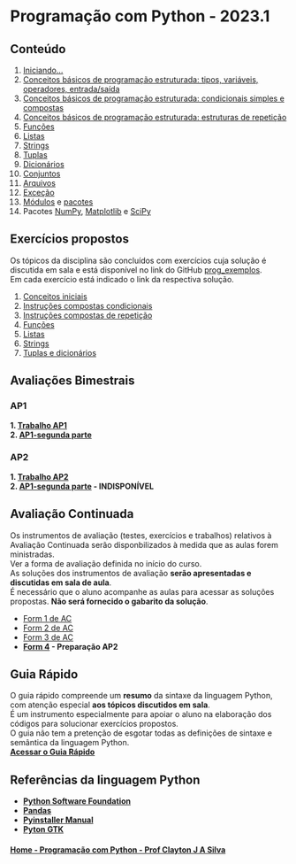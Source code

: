 # Programação com Python - 2023.1   

## Conteúdo  
1. [Iniciando...](prog_aulas/prog_inicio.md)  
2. [Conceitos básicos de programação estruturada: tipos, variáveis, operadores, entrada/saída](prog_aulas/prog_conceitos1.md)     
3. [Conceitos básicos de programação estruturada: condicionais simples e compostas](prog_aulas/prog_conceitos2.md)    
4. [Conceitos básicos de programação estruturada: estruturas de repetição](prog_aulas/prog_repeticaowhile.md)  
5. [Funções](prog_aulas/prog_funcoes.md)
6. [Listas](prog_aulas/prog_listas.md)
7. [Strings](prog_aulas/prog_str.md)
8. [Tuplas](prog_aulas/prog_tuplas.md)
9. [Dicionários](prog_aulas/prog_dicionarios.md)
10. [Conjuntos](prog_aulas/prog_conjuntos.md)
11. [Arquivos](prog_aulas/prog_arquivos.md)
12. [Exceção](prog_aulas/prog_excecao.md)
13. [Módulos](prog_aulas/prog_modulos.md) e [pacotes](prog_aulas/prog_pacotes.md)
14. Pacotes [NumPy](https://numpy.org/doc/stable/user/absolute_beginners.html), [Matplotlib](https://matplotlib.org/stable/plot_types/index.html) e [SciPy](https://docs.scipy.org/doc/scipy/getting_started.html#getting-started-ref)

## Exercícios propostos
Os tópicos da disciplina são concluídos com exercícios cuja solução é discutida em sala e está disponível no link do GitHub [prog_exemplos](https://github.com/claytonjasilva/prog_exemplos).  
Em cada exercício está indicado o link da respectiva solução.   
1. [Conceitos iniciais](prog_aulas/exercicios_conceitosIniciais.md)  
2. [Instruções compostas condicionais](prog_aulas/exercicios_condicionais.md)  
3. [Instruções compostas de repetição](prog_aulas/exercicios_repeticao.md)
4. [Funções](prog_aulas/exercicios_funcoes.md)  
5. [Listas](prog_aulas/exercicios_listas.md)
6. [Strings](prog_aulas/exercicios_strings.md)
7. [Tuplas e dicionários](prog_aulas/exercicios_tuplas_dicionarios.md)

## Avaliações Bimestrais
### AP1 

**1. [Trabalho AP1](/prog_aulas/images_prog/Trabalho_ProgPython_AP1.pdf)**  
**2. [AP1-segunda parte](https://forms.gle/gqWTWy2BL6ghA3K89)**

### AP2   
**1. [Trabalho AP2](/prog_aulas/images_prog/Trabalho_ProgPython_AP2.pdf)**  
**2. [AP1-segunda parte]() - INDISPONÍVEL**

## Avaliação Continuada
Os instrumentos de avaliação (testes, exercícios e trabalhos) relativos à Avaliação Continuada serão disponbilizados à medida que as aulas forem ministradas.  
Ver a forma de avaliação definida no início do curso.  
As soluções dos instrumentos de avaliação **serão apresentadas e discutidas em sala de aula**.  
É necessário que o aluno acompanhe as aulas para acessar as soluções propostas. **Não será fornecido o gabarito da solução**.

- [Form 1 de AC](https://forms.gle/XgMWfrN7UdA6PCC1A)    
- [Form 2 de AC](https://forms.gle/1s2AhFErLxCAdnaT7)    
- [Form 3 de AC](https://forms.gle/CzKZQ8u4ZEb73Bgp6)  
- **[Form 4](/prog_aulas/images_prog/testeAP2.pdf) - Preparação AP2**


## Guia Rápido
O guia rápido compreende um **resumo** da sintaxe da linguagem Python, com atenção especial **aos tópicos discutidos em sala**.  
É um instrumento especialmente para apoiar o aluno na elaboração dos códigos para solucionar exercícios propostos.  
O guia não tem a pretenção de esgotar todas as definições de sintaxe e semântica da linguagem Python.  
[**Acessar o Guia Rápido**](prog_aulas/guia_rapido.md)

## Referências da linguagem Python
- [**Python Software Foundation**](https://www.python.org/doc/)
- [**Pandas**](https://pandas.pydata.org/)
- [**Pyinstaller Manual**](https://pyinstaller.org/en/stable/)
- [**Pyton GTK**](https://python-gtk-3-tutorial.readthedocs.io/pt_BR/latest/index.html)


#### [Home - Programação com Python - Prof Clayton J A Silva](https://github.com/claytonjasilva/claytonjasilva.github.io/blob/main/progPython.md)

